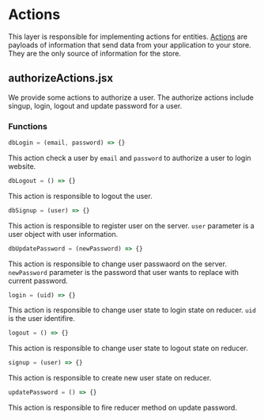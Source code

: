 # Actions

This layer is responsible for implementing actions for entities. [Actions](http://redux.js.org/docs/basics/Actions.html) are payloads of information that send data from your application to your store. They are the only source of information for the store.

## authorizeActions.jsx

We provide some actions to authorize a user. The authorize actions include singup, login, logout and update password for a user.

### Functions

```jsx
dbLogin = (email, password) => {}
```

This action check a user by `email` and `password` to authorize a user to login website. 

```jsx
dbLogout = () => {}
```

This action is responsible to logout the user.

```jsx
dbSignup = (user) => {}
```

This action is responsible to register user on the server. `user` parameter is a user object with user information.

```jsx
dbUpdatePassword = (newPassword) => {}
```

This action is responsible to change user passwaord on the server. `newPassword` parameter is the password that user wants to replace with current password.

```jsx
login = (uid) => {}
```

This action is responsible to change user state to login state on reducer. `uid` is the user identifire.

```jsx
logout = () => {}
```

This action is responsible to change user state to logout state on reducer.

```jsx
signup = (user) => {}
```

This action is responsible to create new user state on reducer.

```jsx
updatePassword = () => {}
```

This action is responsible to fire reducer method on update password.